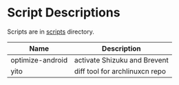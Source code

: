 # Script Descriptions

Scripts are in [scripts](scripts) directory.

| Name             | Description                    |
|------------------|--------------------------------|
| optimize-android | activate Shizuku and Brevent   |
| yito             | diff tool for archlinuxcn repo |

<!-- vim: set conceallevel=0 nofoldenable: -->
